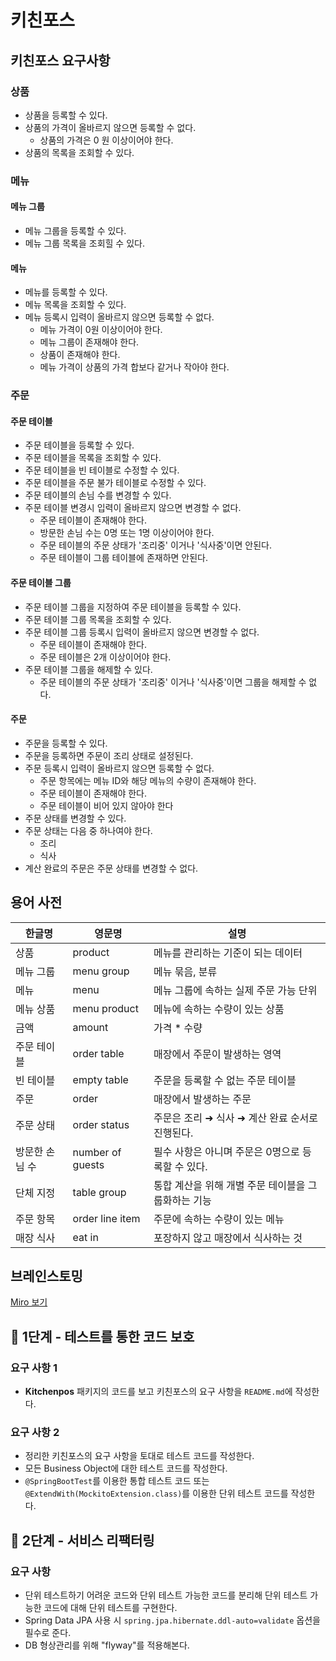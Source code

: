 # 키친포스

## 키친포스 요구사항
### 상품
- 상품을 등록할 수 있다.
- 상품의 가격이 올바르지 않으면 등록할 수 없다.
    - 상품의 가격은 0 원 이상이어야 한다.
- 상품의 목록을 조회할 수 있다.

### 메뉴
#### 메뉴 그룹
- 메뉴 그룹을 등록할 수 있다.
- 메뉴 그룹 목록을 조회힐 수 있다.
#### 메뉴
- 메뉴를 등록할 수 있다.
- 메뉴 목록을 조회할 수 있다.
- 메뉴 등록시 입력이 올바르지 않으면 등록할 수 없다.
  - 메뉴 가격이 0원 이상이어야 한다.
  - 메뉴 그룹이 존재해야 한다.
  - 상품이 존재해야 한다.
  - 메뉴 가격이 상품의 가격 합보다 같거나 작아야 한다.

### 주문
#### 주문 테이블
- 주문 테이블을 등록할 수 있다.
- 주문 테이블을 목록을 조회할 수 있다.
- 주문 테이블을 빈 테이블로 수정할 수 있다.
- 주문 테이블을 주문 불가 테이블로 수정할 수 있다.
- 주문 테이블의 손님 수를 변경할 수 있다.
- 주문 테이블 변경시 입력이 올바르지 않으면 변경할 수 없다.
  - 주문 테이블이 존재해야 한다. 
  - 방문한 손님 수는 0명 또는 1명 이상이어야 한다.
  - 주문 테이블의 주문 상태가 '조리중' 이거나 '식사중'이면 안된다.
  - 주문 테이블이 그룹 테이블에 존재하면 안된다.
#### 주문 테이블 그룹
- 주문 테이블 그룹을 지정하여 주문 테이블을 등록할 수 있다.
- 주문 테이블 그룹 목록을 조회할 수 있다.
- 주문 테이블 그룹 등록시 입력이 올바르지 않으면 변경할 수 없다.
  - 주문 테이블이 존재해야 한다.
  - 주문 테이블은 2개 이상이어야 한다.
- 주문 테이블 그룹을 해제할 수 있다.
  - 주문 테이블의 주문 상태가 '조리중' 이거나 '식사중'이면 그룹을 해제할 수 없다.

#### 주문
- 주문을 등록할 수 있다.
- 주문을 등록하면 주문이 조리 상태로 설정된다. 
- 주문 등록시 입력이 올바르지 않으면 등록할 수 없다.
  - 주문 항목에는 메뉴 ID와 해당 메뉴의 수량이 존재해야 한다.
  - 주문 테이블이 존재해야 한다.
  - 주문 테이블이 비어 있지 않아야 한다
- 주문 상태를 변경할 수 있다.
- 주문 상태는 다음 중 하나여야 한다.
  - 조리
  - 식사
- 계산 완료의 주문은 주문 상태를 변경할 수 없다.

## 용어 사전

| 한글명 | 영문명 | 설명 |
| --- | --- | --- |
| 상품 | product | 메뉴를 관리하는 기준이 되는 데이터 |
| 메뉴 그룹 | menu group | 메뉴 묶음, 분류 |
| 메뉴 | menu | 메뉴 그룹에 속하는 실제 주문 가능 단위 |
| 메뉴 상품 | menu product | 메뉴에 속하는 수량이 있는 상품 |
| 금액 | amount | 가격 * 수량 |
| 주문 테이블 | order table | 매장에서 주문이 발생하는 영역 |
| 빈 테이블 | empty table | 주문을 등록할 수 없는 주문 테이블 |
| 주문 | order | 매장에서 발생하는 주문 |
| 주문 상태 | order status | 주문은 조리 ➜ 식사 ➜ 계산 완료 순서로 진행된다. |
| 방문한 손님 수 | number of guests | 필수 사항은 아니며 주문은 0명으로 등록할 수 있다. |
| 단체 지정 | table group | 통합 계산을 위해 개별 주문 테이블을 그룹화하는 기능 |
| 주문 항목 | order line item | 주문에 속하는 수량이 있는 메뉴 |
| 매장 식사 | eat in | 포장하지 않고 매장에서 식사하는 것 |

## 브레인스토밍
[Miro 보기](https://miro.com/app/board/uXjVP74L7mA=/?share_link_id=914015128005)

## 🚀 1단계 - 테스트를 통한 코드 보호

### 요구 사항 1
- **Kitchenpos** 패키지의 코드를 보고 키친포스의 요구 사항을 `README.md`에 작성한다.

### 요구 사항 2
- 정리한 키친포스의 요구 사항을 토대로 테스트 코드를 작성한다. 
- 모든 Business Object에 대한 테스트 코드를 작성한다. 
- `@SpringBootTest`를 이용한 통합 테스트 코드 또는 `@ExtendWith(MockitoExtension.class)`를 이용한 단위 테스트 코드를 작성한다.

## 🚀 2단계 - 서비스 리팩터링

### 요구 사항
- 단위 테스트하기 어려운 코드와 단위 테스트 가능한 코드를 분리해 단위 테스트 가능한 코드에 대해 단위 테스트를 구현한다.
- Spring Data JPA 사용 시 `spring.jpa.hibernate.ddl-auto=validate` 옵션을 필수로 준다.
- DB 형상관리를 위해 "flyway"를 적용해본다.

